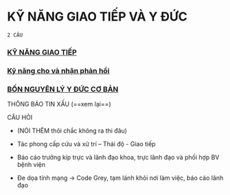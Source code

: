 # KỸ NĂNG GIAO TIẾP VÀ Y ĐỨC  
`2 CÂU`  
### [KỸ NĂNG GIAO TIẾP](./BM%20NHI/BM%20NHI%20-%20Tot%20nghiep/Y%20duc/K%E1%BB%B8%20N%C4%82NG%20GIAO%20TI%E1%BA%BEP.md)  
### [Kỹ năng cho và nhận phản hồi](./BM%20NHI/BM%20NHI%20-%20Tot%20nghiep/Y%20duc/K%E1%BB%B9%20n%C4%83ng%20cho%20v%C3%A0%20nh%E1%BA%ADn%20ph%E1%BA%A3n%20h%E1%BB%93i.md)  
### [BỐN NGUYÊN LÝ Y ĐỨC CƠ BẢN](./BM%20NHI/BM%20NHI%20-%20Tot%20nghiep/Y%20duc/B%E1%BB%90N%20NGUY%C3%8AN%20L%C3%9D%20Y%20%C4%90%E1%BB%A8C%20C%C6%A0%20B%E1%BA%A2N.md)  
THÔNG BÁO TIN XẤU (==xem lại==)  
CÂU HỎI  
- (NÓI THÊM thôi chắc không ra thi đâu)  
- Tác phong cấp cứu và xử trí – Thái độ - Giao tiếp  
- Báo cáo trưởng kíp trực và lãnh đạo khoa, trực lãnh đạo và phối hợp BV bệnh viện  
- Đe dọa tính mạng -> Code Grey, tạm lánh khỏi nơi làm việc, báo cáo lãnh đạo  
  
